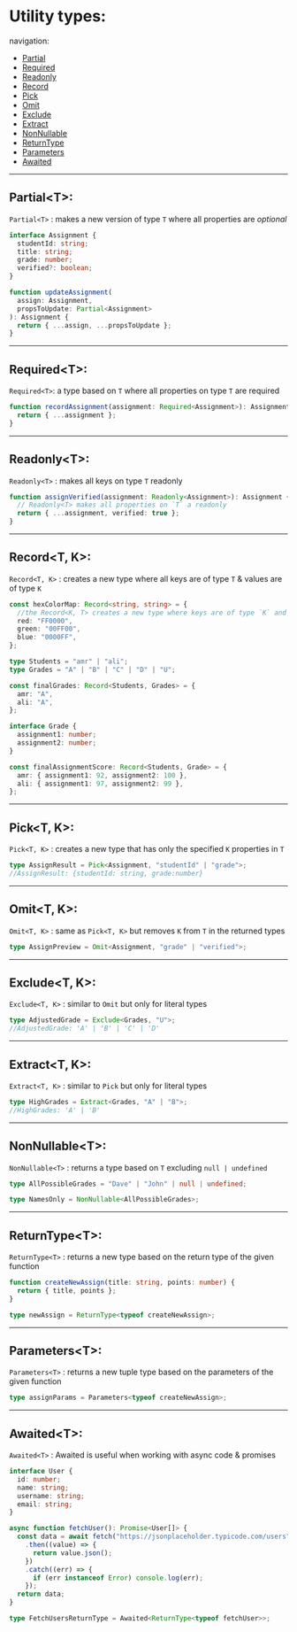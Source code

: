 # Utility types:

navigation:

- [Partial](#partialt)
- [Required](#requiredt)
- [Readonly](#readonlyt)
- [Record](#recordt-k)
- [Pick](#pickt-k)
- [Omit](#omitt-k)
- [Exclude](#excludet-k)
- [Extract](#extractt-k)
- [NonNullable](#nonnullablet)
- [ReturnType](#returntypet)
- [Parameters](#parameterst)
- [Awaited](#awaitedt)

---

## Partial\<T>:

`Partial<T>` : makes a new version of type `T` where all properties are *optional*

```typescript
interface Assignment {
  studentId: string;
  title: string;
  grade: number;
  verified?: boolean;
}

function updateAssignment(
  assign: Assignment,
  propsToUpdate: Partial<Assignment>
): Assignment {
  return { ...assign, ...propsToUpdate };
}
```

---

## Required\<T>:

`Required<T>`: a type based on `T` where all properties on type `T` are required

```typescript
function recordAssignment(assignment: Required<Assignment>): Assignment {
  return { ...assignment };
}
```

---

## Readonly\<T>:

`Readonly<T>` : makes all keys on type `T` readonly

```typescript
function assignVerified(assignment: Readonly<Assignment>): Assignment {
  // Readonly<T> makes all properties on `T` a readonly
  return { ...assignment, verified: true };
}
```

---

## Record<T, K>:

`Record<T, K>` : creates a new type where all keys are of type `T` & values are of type `K`

```typescript
const hexColorMap: Record<string, string> = {
  //the Record<K, T> creates a new type where keys are of type `K` and values are of type `T`
  red: "FF0000",
  green: "00FF00",
  blue: "0000FF",
};

type Students = "amr" | "ali";
type Grades = "A" | "B" | "C" | "D" | "U";

const finalGrades: Record<Students, Grades> = {
  amr: "A",
  ali: "A",
};

interface Grade {
  assignment1: number;
  assignment2: number;
}

const finalAssignmentScore: Record<Students, Grade> = {
  amr: { assignment1: 92, assignment2: 100 },
  ali: { assignment1: 97, assignment2: 99 },
};

```

---

## Pick<T, K>:

`Pick<T, K>` : creates a new type that has only the specified `K` properties in `T`

```typescript
type AssignResult = Pick<Assignment, "studentId" | "grade">;
//AssignResult: {studentId: string, grade:number}
```

---

## Omit<T, K>:

`Omit<T, K>` : same as `Pick<T, K>` but removes `K` from `T` in the returned types

```typescript
type AssignPreview = Omit<Assignment, "grade" | "verified">;
```

---

## Exclude<T, K>:

`Exclude<T, K>` : similar to `Omit` but only for literal types

```typescript
type AdjustedGrade = Exclude<Grades, "U">;
//AdjustedGrade: 'A' | 'B' | 'C' | 'D'
```

---

## Extract<T, K>:

`Extract<T, K>` : similar to `Pick` but only for literal types

```typescript
type HighGrades = Extract<Grades, "A" | "B">;
//HighGrades: 'A' | 'B'
```

---

## NonNullable\<T>:

`NonNullable<T>` : returns a type based on `T` excluding `null | undefined`

```typescript
type AllPossibleGrades = "Dave" | "John" | null | undefined;

type NamesOnly = NonNullable<AllPossibleGrades>;
```

---

## ReturnType\<T>:

`ReturnType<T>` : returns a new type based on the return type of the given function

```typescript
function createNewAssign(title: string, points: number) {
  return { title, points };
}

type newAssign = ReturnType<typeof createNewAssign>;
```

---

## Parameters\<T>:

`Parameters<T>` : returns a new tuple type based on the parameters of the given function
```typescript
type assignParams = Parameters<typeof createNewAssign>;

```

---

## Awaited\<T>:

`Awaited<T>` : Awaited is useful when working with async code & promises

```typescript
interface User {
  id: number;
  name: string;
  username: string;
  email: string;
}

async function fetchUser(): Promise<User[]> {
  const data = await fetch("https://jsonplaceholder.typicode.com/users")
    .then((value) => {
      return value.json();
    })
    .catch((err) => {
      if (err instanceof Error) console.log(err);
    });
  return data;
}

type FetchUsersReturnType = Awaited<ReturnType<typeof fetchUser>>;
```
